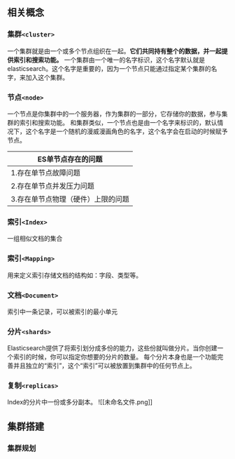 ## 相关概念
### 集群`<cluster>`
一个集群就是由一个或多个节点组织在一起。**它们共同持有整个的数据，并一起提供索引和搜索功能。** 
一个集群由一个唯一的名字标识，这个名字默认就是elasticsearch。这个名字是重要的，因为一个节点只能通过指定某个集群的名字，来加入这个集群。

### 节点`<node>`
一个节点是你集群中的一个服务器，作为集群的一部分，它存储你的数据，参与集群的索引和搜索功能。
和集群类似，一个节点也是由一个名字来标识的，默认情况下，这个名字是一个随机的漫威漫画角色的名字，这个名字会在启动的时候赋予节点。

| ES单节点存在的问题         |
| ------------------ |
| 1.存在单节点故障问题        |
| 2.存在单节点并发压力问题      |
| 3.存在单节点物理（硬件）上限的问题 |
### 索引`<Index>`
一组相似文档的集合
### 索引`<Mapping>`
用来定义索引存储文档的结构如：字段、类型等。
### 文档`<Document>`
索引中一条记录，可以被索引的最小单元
### 分片`<shards>`
Elasticsearch提供了将索引划分成多份的能力，这些份就叫做分片。当你创建一个索引的时候，你可以指定你想要的分片的数量。
每个分片本身也是一个功能完善并且独立的“索引”，这个“索引”可以被放置到集群中的任何节点上。
### 复制`<replicas>`
Index的分片中一份或多分副本。
![[未命名文件.png]]

## 集群搭建
### 集群规划